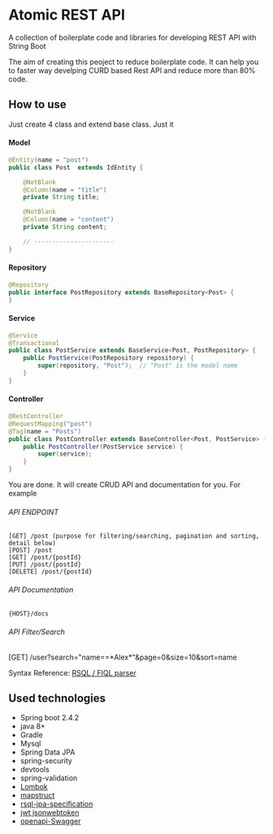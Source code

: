 # Atomic REST API
A collection of boilerplate code and libraries for developing REST API with String Boot

The aim of creating this peoject to reduce boilerplate code. It can help you to faster way develping CURD based Rest API and reduce more than 80% code.

## How to use
Just create 4 class and extend base class. Just it
#### Model
```java
@Entity(name = "post")
public class Post  extends IdEntity {

    @NotBlank
    @Column(name = "title")
    private String title;

    @NotBlank
    @Column(name = "content")
    private String content;

    // ----------------------
}
```

#### Repository
```java
@Repository
public interface PostRepository extends BaseRepository<Post> {
}
```

#### Service
```java
@Service
@Transactional
public class PostService extends BaseService<Post, PostRepository> {
    public PostService(PostRepository repository) {
        super(repository, "Post");  // "Post" is the model name
    }
}
```

#### Controller
```java
@RestController
@RequestMapping("post")
@Tag(name = "Posts")
public class PostController extends BaseController<Post, PostService> {
    public PostController(PostService service) {
        super(service);
    }
}
```

You are done. It will create CRUD API and documentation for you. For example

###### API ENDPOINT
```
[GET] /post (purpose for filtering/searching, pagination and sorting, detail below) 
[POST] /post
[GET] /post/{postId}
[PUT] /post/{postId}
[DELETE] /post/{postId}
```

###### API Documentation
```
{HOST}/docs
```

###### API Filter/Search
[GET] /user?search="name==\*Alex\*"&page=0&size=10&sort=name

Syntax Reference: [RSQL / FIQL parser](https://github.com/jirutka/rsql-parser#examples)

## Used technologies
- Spring boot 2.4.2
- java 8+
- Gradle
- Mysql
- Spring Data JPA
- spring-security
- devtools
- spring-validation
- [Lombok](https://projectlombok.org/)
- [mapstruct](https://github.com/mapstruct/mapstruct)
- [rsql-jpa-specification](https://github.com/perplexhub/rsql-jpa-specification)
- [jwt jsonwebtoken](https://github.com/jwtk/jjwt)
- [openapi-Swagger](https://springdoc.org/)




